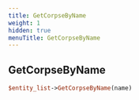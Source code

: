 ```yaml
---
title: GetCorpseByName
weight: 1
hidden: true
menuTitle: GetCorpseByName
---
```

## GetCorpseByName
```perl
$entity_list->GetCorpseByName(name)
```